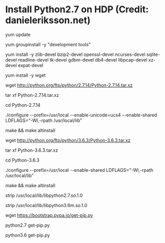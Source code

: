 # Install Python2.7 on HDP (Credit: danieleriksson.net)

yum update

yum groupinstall -y "development tools"

yum install -y zlib-devel bzip2-devel openssl-devel ncurses-devel sqlite-devel readline-devel tk-devel gdbm-devel db4-devel libpcap-devel xz-devel expat-devel

yum install -y wget


wget http://python.org/ftp/python/2.7.14/Python-2.7.14.tar.xz

tar xf Python-2.7.14.tar.xz

cd Python-2.7.14

./configure --prefix=/usr/local --enable-unicode=ucs4 --enable-shared LDFLAGS="-Wl,-rpath /usr/local/lib"

make && make altinstall


wget http://python.org/ftp/python/3.6.3/Python-3.6.3.tar.xz

tar xf Python-3.6.3.tar.xz

cd Python-3.6.3

./configure --prefix=/usr/local --enable-shared LDFLAGS="-Wl,-rpath /usr/local/lib"

make && make altinstall


strip /usr/local/lib/libpython2.7.so.1.0

strip /usr/local/lib/libpython3.6m.so.1.0


wget https://bootstrap.pypa.io/get-pip.py

python2.7 get-pip.py

python3.6 get-pip.py

